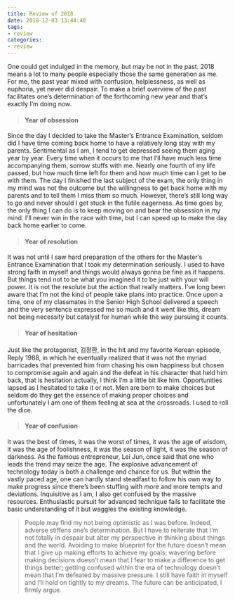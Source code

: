 ```yaml
---
title: Review of 2018
date: 2018-12-03 13:44:40
tags: 
- review
categories: 
- review
---
```


One could get indulged in the memory, but may he not in the past. 2018 means a lot to many people especially those the same generation as me. For me, the past year mixed with confusion, helplessness, as well as euphoria, yet never did despair. To make a brief overview of the past facilitates one’s determination of the forthcoming new year and that’s exactly I’m doing now.<!--more-->

> #### Year of obsession

Since the day I decided to take the Master’s Entrance Examination, seldom did I have time coming back home to have a relatively long stay with my parents. Sentimental as I am, I tend to get depressed seeing them aging year by year. Every time when it occurs to me that I’ll have much less time accompanying them, sorrow stuffs with me. Nearly one fourth of my life passed, but how much time left for them and how much time can I get to be with them. The day I finished the last subject of the exam, the only thing in my mind was not the outcome but the willingness to get back home with my parents and to tell them I miss them so much. However, there’s still long way to go and never should I get stuck in the futile eagerness. As time goes by, the only thing I can do is to keep moving on and bear the obsession in my mind. I’ll never win in the race with time, but I can speed up to make the day back home earlier to come.

> #### Year of resolution

It was not until I saw hard preparation of the others for the Master’s Entrance Examination that I took my determination seriously. I used to have strong faith in myself and things would always gonna be fine as it happens. But things tend not to be what you imagined it to be just with your will power. It is not the resolute but the action that really matters. I’ve long been aware that I’m not the kind of people take plans into practice. Once upon a time, one of my classmates in the Senior High School delivered a speech and the very sentence expressed me so much and it went like this, dream not being necessity but catalyst for human while the way pursuing it counts.

> #### Year of hesitation

Just like the protagonist, 김정환, in the hit and my favorite Korean episode, Reply 1988, in which he eventually realized that it was not the myriad barricades that prevented him from chasing his own happiness but chosen to compromise again and again and the defeat in his character that held him back, that is hesitation actually, I think I’m a little bit like him. Opportunities lapsed as I hesitated to take it or not. Men are born to make choices but seldom do they get the essence of making proper choices and unfortunately I am one of them feeling at sea at the crossroads. I used to roll the dice.

> #### Year of confusion

It was the best of times, it was the worst of times, it was the age of wisdom, it was the age of foolishness, it was the season of light, it was the season of darkness. As the famous entrepreneur, Lei Jun, once said that one who leads the trend may seize the age. The explosive advancement of technology today is both a challenge and chance for us. But within the vastly paced age, one can hardly stand steadfast to follow his own way to make progress since there’s been stuffing with more and more tempts and deviations. Inquisitive as I am, I also get confused by the massive resources. Enthusiastic pursuit for advanced technique fails to facilitate the basic understanding of it but waggles the existing knowledge.

> People may find my not being optimistic as I was before. Indeed, adverse stiffens one’s determination. But I have to reiterate that I’m not totally in despair but alter my perspective in thinking about things and the world. Avoiding to make blueprint for the future doesn’t mean that I give up making efforts to achieve my goals; wavering before making decisions doesn’t mean that I fear to make a difference to get things better; getting confused within the era of technology doesn’t mean that I’m defeated by massive pressure. I still have faith in myself and I’ll hold on tightly to my dreams. The future can be anticipated, I firmly argue.
